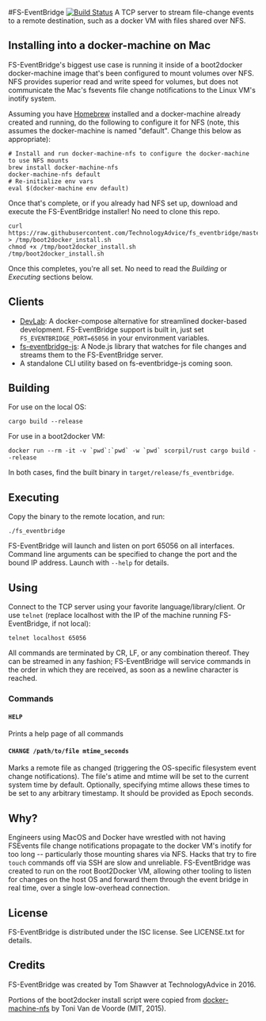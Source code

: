 #FS-EventBridge [![Build Status](https://travis-ci.org/TechnologyAdvice/fs_eventbridge.svg?branch=master)](https://travis-ci.org/TechnologyAdvice/fs_eventbridge)
A TCP server to stream file-change events to a remote destination, such as a docker VM with files shared over NFS.

## Installing into a docker-machine on Mac
FS-EventBridge's biggest use case is running it inside of a boot2docker docker-machine image that's been configured to mount volumes over NFS. NFS provides superior read and write speed for volumes, but does not communicate the Mac's fsevents file change notifications to the Linux VM's inotify system.

Assuming you have [Homebrew](http://brew.sh) installed and a docker-machine already created and running, do the following to configure it for NFS (note, this assumes the docker-machine is named "default". Change this below as appropriate):

```
# Install and run docker-machine-nfs to configure the docker-machine to use NFS mounts
brew install docker-machine-nfs
docker-machine-nfs default
# Re-initialize env vars
eval $(docker-machine env default)
```

Once that's complete, or if you already had NFS set up, download and execute the FS-EventBridge installer! No need to clone this repo.

```
curl https://raw.githubusercontent.com/TechnologyAdvice/fs_eventbridge/master/scripts/boot2docker_install.sh > /tmp/boot2docker_install.sh
chmod +x /tmp/boot2docker_install.sh
/tmp/boot2docker_install.sh
```

Once this completes, you're all set. No need to read the _Building_ or _Executing_ sections below.

## Clients
- [DevLab](https://github.com/TechnologyAdvice/DevLab): A docker-compose alternative for streamlined docker-based development. FS-EventBridge support is built in, just set `FS_EVENTBRIDGE_PORT=65056` in your environment variables.
- [fs-eventbridge-js](http://github.com/TechnologyAdvice/fs-eventbridge-js): A Node.js library that watches for file changes and streams them to the FS-EventBridge server. 
- A standalone CLI utility based on fs-eventbridge-js coming soon.

## Building
For use on the local OS:

```
cargo build --release
```

For use in a boot2docker VM:

```
docker run --rm -it -v `pwd`:`pwd` -w `pwd` scorpil/rust cargo build --release
```

In both cases, find the built binary in `target/release/fs_eventbridge`.

## Executing
Copy the binary to the remote location, and run:

```
./fs_eventbridge
```

FS-EventBridge will launch and listen on port 65056 on all interfaces. Command line arguments can be specified to change the port and the bound IP address. Launch with `--help` for details.

## Using
Connect to the TCP server using your favorite language/library/client. Or use `telnet` (replace localhost with the IP of the machine running FS-EventBridge, if not local):

```
telnet localhost 65056
```

All commands are terminated by CR, LF, or any combination thereof. They can be streamed in any fashion; FS-EventBridge will service commands in the order in which they are received, as soon as a newline character is reached.

### Commands

#### `HELP`
Prints a help page of all commands

#### `CHANGE /path/to/file mtime_seconds`
Marks a remote file as changed (triggering the OS-specific filesystem event change notifications). The file's atime and mtime will be set to the current system time by default. Optionally, specifying mtime allows these times to be set to any arbitrary timestamp. It should be provided as Epoch seconds.

## Why?
Engineers using MacOS and Docker have wrestled with not having FSEvents file change notifications propagate to the docker VM's inotify for too long -- particularly those mounting shares via NFS. Hacks that try to fire `touch` commands off via SSH are slow and unreliable. FS-EventBridge was created to run on the root Boot2Docker VM, allowing other tooling to listen for changes on the host OS and forward them through the event bridge in real time, over a single low-overhead connection.

## License
FS-EventBridge is distributed under the ISC license. See LICENSE.txt for details.

## Credits
FS-EventBridge was created by Tom Shawver at TechnologyAdvice in 2016.

Portions of the boot2docker install script were copied from [docker-machine-nfs](https://github.com/adlogix/docker-machine-nfs) by Toni Van de Voorde (MIT, 2015).